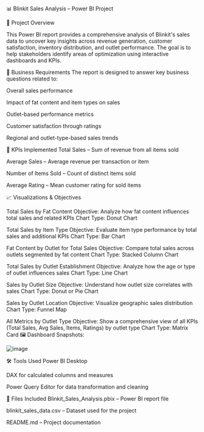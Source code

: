 📊 Blinkit Sales Analysis – Power BI Project

📝 Project Overview

This Power BI report provides a comprehensive analysis of Blinkit's sales data to uncover key insights across revenue generation, customer satisfaction, inventory distribution, and outlet performance. The goal is to help stakeholders identify areas of optimization using interactive dashboards and KPIs.

🎯 Business Requirements
The report is designed to answer key business questions related to:

Overall sales performance

Impact of fat content and item types on sales

Outlet-based performance metrics

Customer satisfaction through ratings

Regional and outlet-type-based sales trends

📌 KPIs Implemented
Total Sales – Sum of revenue from all items sold

Average Sales – Average revenue per transaction or item

Number of Items Sold – Count of distinct items sold

Average Rating – Mean customer rating for sold items


📈 Visualizations & Objectives

Total Sales by Fat Content
Objective: Analyze how fat content influences total sales and related KPIs
Chart Type: Donut Chart

Total Sales by Item Type
Objective: Evaluate item type performance by total sales and additional KPIs
Chart Type: Bar Chart

Fat Content by Outlet for Total Sales
Objective: Compare total sales across outlets segmented by fat content
Chart Type: Stacked Column Chart

Total Sales by Outlet Establishment
Objective: Analyze how the age or type of outlet influences sales
Chart Type: Line Chart

Sales by Outlet Size
Objective: Understand how outlet size correlates with sales
Chart Type: Donut or Pie Chart

Sales by Outlet Location
Objective: Visualize geographic sales distribution
Chart Type: Funnel Map

All Metrics by Outlet Type
Objective: Show a comprehensive view of all KPIs (Total Sales, Avg Sales, Items, Ratings) by outlet type
Chart Type: Matrix Card
🖼️ Dashboard Snapshots: 

![image](https://github.com/user-attachments/assets/009f428e-6867-4c38-ad58-4a7147a2e1e1)

🛠 Tools Used
Power BI Desktop

DAX for calculated columns and measures

Power Query Editor for data transformation and cleaning

📂 Files Included
Blinkit_Sales_Analysis.pbix – Power BI report file

blinkit_sales_data.csv – Dataset used for the project

README.md – Project documentation


